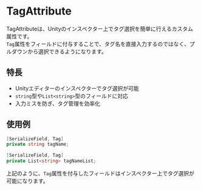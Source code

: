 ﻿# TagAttribute

TagAttributeは、Unityのインスペクター上でタグ選択を簡単に行えるカスタム属性です。  
`Tag`属性をフィールドに付与することで、タグ名を直接入力するのではなく、プルダウンから選択できるようになります。

## 特長

- Unityエディターのインスペクターでタグ選択が可能
- `string`型や`List<string>`型のフィールドに対応
- 入力ミスを防ぎ、タグ管理を効率化

## 使用例

```csharp
[SerializeField, Tag]
private string tagName;

[SerializeField, Tag]
private List<string> tagNameList;
```


上記のように、`Tag`属性を付与したフィールドはインスペクター上でタグ選択が可能になります。
